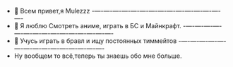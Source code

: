 - 👋 Всем привет,я Mulezzz
-—-—-—-—-—-—-—-—-—-—-—-—-—-—-—-
- 👀 Я люблю Смотреть аниме,
играть в БС и Майнкрафт.
-—-—-—-—-—-—-—-—-—-—-—-—-—-—-—-
- 🌱 Учусь играть в бравл
и ищу постоянных тиммейтов
-—-—-—-—-—-—-—-—-—-—-—-—-—-—-—-
- Ну вообщем то всё,теперь
ты знаешь обо мне больше.
